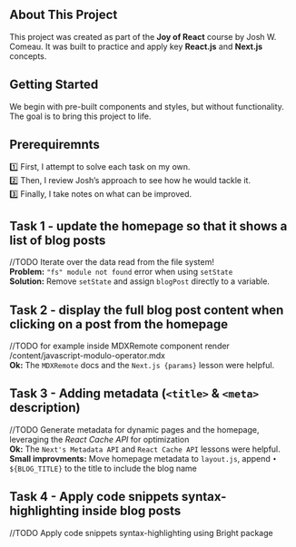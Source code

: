 ## About This Project

This project was created as part of the **Joy of React** course by Josh W. Comeau. It was built to practice and apply key **React.js** and **Next.js** concepts.

## Getting Started

We begin with pre-built components and styles, but without functionality. The goal is to bring this project to life.

## Prerequiremnts

1️⃣ First, I attempt to solve each task on my own.<br />
2️⃣ Then, I review Josh’s approach to see how he would tackle it.<br />
3️⃣ Finally, I take notes on what can be improved.

## Task 1 - update the homepage so that it shows a list of blog posts

//TODO Iterate over the data read from the file system!<br />
**Problem:** `"fs" module not found` error when using `setState`<br />
**Solution:** Remove `setState` and assign `blogPost` directly to a variable.

## Task 2 - display the full blog post content when clicking on a post from the homepage

//TODO for example inside MDXRemote component render /content/javascript-modulo-operator.mdx <br />
**Ok:** The `MDXRemote` docs and the `Next.js {params}` lesson were helpful.

## Task 3 - Adding metadata (`<title>` & `<meta>` description)

//TODO Generate metadata for dynamic pages and the homepage, leveraging the _React Cache API_ for optimization<br />
**Ok:** The `Next's Metadata API` and `React Cache API` lessons were helpful.<br />
**Small improvments:** Move homepage metadata to `layout.js`, append `• ${BLOG_TITLE}` to the title to include the blog name

## Task 4 - Apply code snippets syntax-highlighting inside blog posts

//TODO Apply code snippets syntax-highlighting using Bright package
